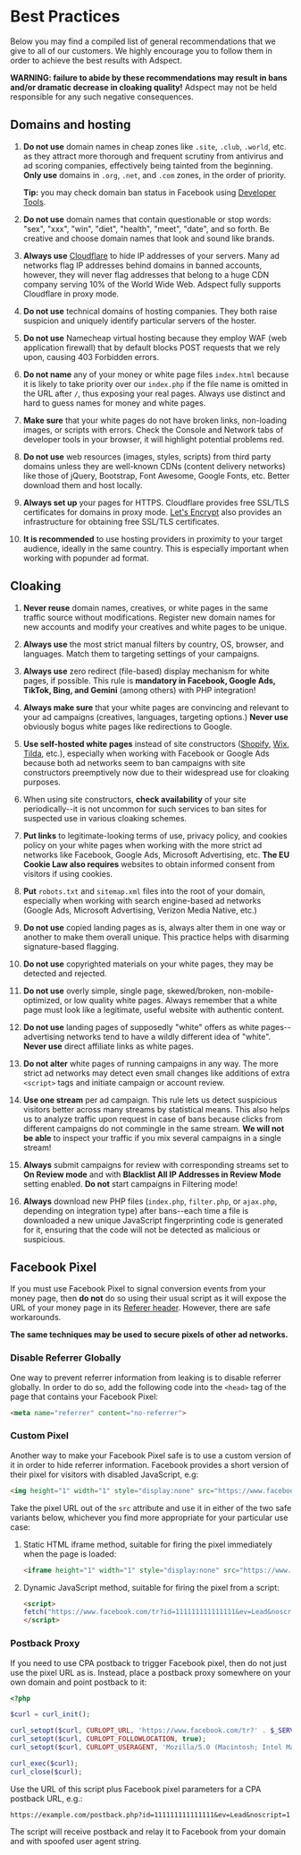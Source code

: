 # Best Practices

Below you may find a compiled list of general recommendations that we give to all of our customers.
We highly encourage you to follow them in order to achieve the best results with Adspect.

**WARNING: failure to abide by these recommendations may result in bans and/or dramatic decrease
in cloaking quality!** Adspect may not be held responsible for any such negative consequences.

## Domains and hosting

1. **Do not use** domain names in cheap zones like `.site`, `.club`, `.world`, etc. as they attract more
   thorough and frequent scrutiny from antivirus and ad scoring companies, effectively being tainted
   from the beginning. **Only use** domains in `.org`, `.net`, and `.com` zones, in the order of priority.

   **Tip:** you may check domain ban status in Facebook using [Developer Tools](https://developers.facebook.com/tools/debug/sharing/?q=example.com).

2. **Do not use** domain names that contain questionable or stop words: "sex", "xxx", "win", "diet",
   "health", "meet", "date", and so forth. Be creative and choose domain names that look and sound like brands.

3. **Always use** [Cloudflare](https://www.cloudflare.com/) to hide IP addresses of your servers. Many ad
   networks flag IP addresses behind domains in banned accounts, however, they will never flag addresses
   that belong to a huge CDN company serving 10% of the World Wide Web. Adspect fully supports Cloudflare
   in proxy mode.

4. **Do not use** technical domains of hosting companies. They both raise suspicion and uniquely identify
   particular servers of the hoster.

5. **Do not use** Namecheap virtual hosting because they employ WAF (web application firewall) that by
   default blocks POST requests that we rely upon, causing 403 Forbidden errors.

6. **Do not name** any of your money or white page files `index.html` because it is likely to take priority
   over our `index.php` if the file name is omitted in the URL after `/`, thus exposing your real pages.
   Always use distinct and hard to guess names for money and white pages.

7. **Make sure** that your white pages do not have broken links, non-loading images, or scripts with errors.
   Check the Console and Network tabs of developer tools in your browser, it will highlight potential
   problems red.

8. **Do not use** web resources (images, styles, scripts) from third party domains unless they are well-known
   CDNs (content delivery networks) like those of jQuery, Bootstrap, Font Awesome, Google Fonts, etc.
   Better download them and host locally.

9. **Always set up** your pages for HTTPS. Cloudflare provides free SSL/TLS certificates for domains in proxy
   mode. [Let's Encrypt](https://letsencrypt.org/) also provides an infrastructure for obtaining free
   SSL/TLS certificates.

10. **It is recommended** to use hosting providers in proximity to your target audience, ideally in the same
    country. This is especially important when working with popunder ad format.

## Cloaking

1. **Never reuse** domain names, creatives, or white pages in the same traffic source without modifications.
   Register new domain names for new accounts and modify your creatives and white pages to be unique.

2. **Always use** the most strict manual filters by country, OS, browser, and languages. Match them to
   targeting settings of your campaigns.

3. **Always use** zero redirect (file-based) display mechanism for white pages, if possible. This rule
   is **mandatory in Facebook, Google Ads, TikTok, Bing, and Gemini** (among others) with PHP integration!

4. **Always make sure** that your white pages are convincing and relevant to your ad campaigns (creatives,
   languages, targeting options.) **Never use** obviously bogus white pages like redirections to Google.

5. **Use self-hosted white pages** instead of site constructors ([Shopify](https://www.shopify.com/),
   [Wix](https://wix.com/), [Tilda](https://tilda.cc/), etc.), especially when working with Facebook or
   Google Ads because both ad networks seem to ban campaigns with site constructors preemptively now
   due to their widespread use for cloaking purposes.

6. When using site constructors, **check availability** of your site periodically--it is not uncommon
   for such services to ban sites for suspected use in various cloaking schemes.

7. **Put links** to legitimate-looking terms of use, privacy policy, and cookies policy on your white pages
   when working with the more strict ad networks like Facebook, Google Ads, Microsoft Advertising, etc.
   **The EU Cookie Law also requires** websites to obtain informed consent from visitors if using cookies.

8. **Put** `robots.txt` and `sitemap.xml` files into the root of your domain, especially when working with
   search engine-based ad networks (Google Ads, Microsoft Advertising, Verizon Media Native, etc.)

9. **Do not use** copied landing pages as is, always alter them in one way or another to make them overall
   unique. This practice helps with disarming signature-based flagging.

10. **Do not use** copyrighted materials on your white pages, they may be detected and rejected.

11. **Do not use** overly simple, single page, skewed/broken, non-mobile-optimized, or low quality white pages.
    Always remember that a white page must look like a legitimate, useful website with authentic content.

12. **Do not use** landing pages of supposedly "white" offers as white pages--advertising networks tend to
    have a wildly different idea of "white". **Never use** direct affiliate links as white pages.

13. **Do not alter** white pages of running campaigns in any way. The more strict ad networks may detect
    even small changes like additions of extra `<script>` tags and initiate campaign or account review.

14. **Use one stream** per ad campaign. This rule lets us detect suspicious visitors better across many
    streams by statistical means. This also helps us to analyze traffic upon request in case of bans because
    clicks from different campaigns do not commingle in the same stream. **We will not be able** to inspect
    your traffic if you mix several campaigns in a single stream!

15. **Always** submit campaigns for review with corresponding streams set to **On Review mode** and with
    **Blacklist All IP Addresses in Review Mode** setting enabled. **Do not** start campaigns in Filtering mode!

16. **Always** download new PHP files (`index.php`, `filter.php`, or `ajax.php`, depending on integration
    type) after bans--each time a file is downloaded a new unique JavaScript fingerprinting code is generated
    for it, ensuring that the code will not be detected as malicious or suspicious.

## Facebook Pixel

If you must use Facebook Pixel to signal conversion events from your money page, then **do not** do so using
their usual script as it will expose the URL of your money page in its
[Referer header](https://developer.mozilla.org/en-US/docs/Web/HTTP/Headers/Referer).
However, there are safe workarounds.

**The same techniques may be used to secure pixels of other ad networks.**

### Disable Referrer Globally

One way to prevent referrer information from leaking is to disable referrer globally. In order to do so, add
the following code into the `<head>` tag of the page that contains your Facebook Pixel:

```html
<meta name="referrer" content="no-referrer">
```

### Custom Pixel

Another way to make your Facebook Pixel safe is to use a custom version of it in order to hide referrer information.
Facebook provides a short version of their pixel for visitors with disabled JavaScript, e.g:

```html
<img height="1" width="1" style="display:none" src="https://www.facebook.com/tr?id=111111111111111&ev=Lead&noscript=1">
```

Take the pixel URL out of the `src` attribute and use it in either of the two safe variants below, whichever
you find more appropriate for your particular use case:

1. Static HTML iframe method, suitable for firing the pixel immediately when the page is loaded:

   ```html
   <iframe height="1" width="1" style="display:none" src="https://www.facebook.com/tr?id=111111111111111&ev=Lead&noscript=1" referrerpolicy="no-referrer">
   ```

2. Dynamic JavaScript method, suitable for firing the pixel from a script:

   ```html
   <script>
   fetch("https://www.facebook.com/tr?id=111111111111111&ev=Lead&noscript=1", {mode: "no-cors", referrerPolicy: "no-referrer"});
   </script>
   ```

### Postback Proxy

If you need to use CPA postback to trigger Facebook pixel, then do not just use the pixel URL as is.
Instead, place a postback proxy somewhere on your own domain and point postback to it:

```php
<?php

$curl = curl_init();

curl_setopt($curl, CURLOPT_URL, 'https://www.facebook.com/tr?' . $_SERVER['QUERY_STRING']);
curl_setopt($curl, CURLOPT_FOLLOWLOCATION, true);
curl_setopt($curl, CURLOPT_USERAGENT, 'Mozilla/5.0 (Macintosh; Intel Mac OS X 10_15_4) AppleWebKit/537.36 (KHTML, like Gecko) Chrome/84.0.4147.125 Safari/537.36');

curl_exec($curl);
curl_close($curl);
```

Use the URL of this script plus Facebook pixel parameters for a CPA postback URL, e.g.:

```
https://example.com/postback.php?id=111111111111111&ev=Lead&noscript=1
```

The script will receive postback and relay it to Facebook from your domain and with spoofed user agent string.
